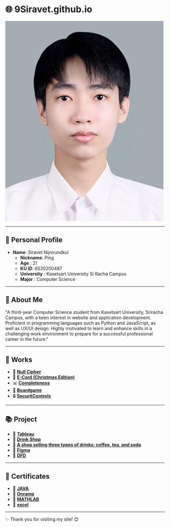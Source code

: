 # 🌐 **9Siravet.github.io**  

![Profile Picture](Mypic/siravet.jpg)  

---

## 👤 **Personal Profile**  
- **Name**: Siravet Nijnirundkul  
  - **Nickname**: Ping
  - **Age** : 21  
  - **KU ID**: 6530200487
  - **University** : Kasetsart University Si Racha Campus
  - **Major** : Computer Science

---

##  📃 **About Me**  
"A third-year Computer Science student from Kasetsart University, Sriracha Campus, with a keen interest in website and application development. Proficient in programming languages such as Python and JavaScript, as well as UX/UI design. Highly motivated to learn and enhance skills in a challenging work environment to prepare for a successful professional career in the future."

---

## 🌟 **Works**  
- 🔑 [**Null Cipher**](null-cipher)  
- 🎄 [**E-Card (Christmas Edition)**](e-card_christmas)  
- 📊 [**Completeness**](completeness)  
- 🎲 [**Boardgame**](boardgame)
- 🔒 [**SecuritControls**](security-control)

---
##  📚 **Project**  
- 🥇 [**Tableau**](https://public.tableau.com/app/profile/siravet.nijnirundkul/viz/DashboardFinal_17292374549960/Dashboard1?publish=yes)
- 🥇 [**Drink Shop**](https://drive.google.com/drive/folders/1iHszKN0nAaiQ2raAeHQUvHBgPTa4Zmdy?usp=drive_link)
- 🥇 [**A shop selling three types of drinks: coffee, tea, and soda**](https://drive.google.com/file/d/1hseb78s3K6AODQtRK1a8FqjY8a_8HtJl/view?usp=sharing)
- 🥇 [**Figma**](https://www.figma.com/proto/5ZVK20ZuAwbfJFnPgUMjI1/Final-Project?node-id=1-2&starting-point-node-id=1%3A2)
- 🥇 [**DFD**](https://drive.google.com/file/d/1rSUy7AbQbMo4NZM8R3oP5hc2bzOGZ6DG/view)

---

##  📁 **Certificates** 
- 📁 [**JAVA**](certificate/java.png)
- 📁 [**Onramp**](certificate/Onramp.pdf)
- 📁 [**MATHLAB**](certificate/MATHLAB.pdf)
- 📁 [**excel**](certificate/excel.pdf)

---

✨ Thank you for visiting my site! 😊  
